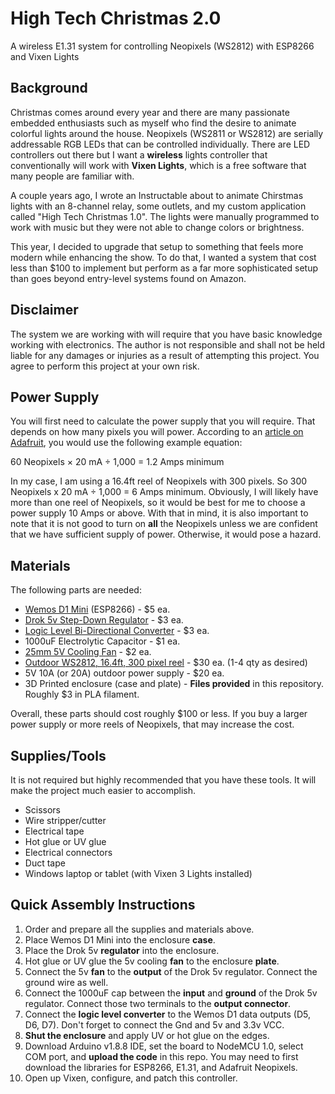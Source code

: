# High Tech Christmas 2.0
A wireless E1.31 system for controlling Neopixels (WS2812) with ESP8266 and Vixen Lights

## Background ##
Christmas comes around every year and there are many passionate embedded enthusiasts such as myself who find the desire to animate colorful lights around the house. Neopixels (WS2811 or WS2812) are serially addressable RGB LEDs that can be controlled individually. There are LED controllers out there but I want a **wireless** lights controller that conventionally will work with **Vixen Lights**, which is a free software that many people are familiar with.

A couple years ago, I wrote an Instructable about to animate Chirstmas lights with an 8-channel relay, some outlets, and my custom application called "High Tech Christmas 1.0". The lights were manually programmed to work with music but they were not able to change colors or brightness. 

This year, I decided to upgrade that setup to something that feels more modern while enhancing the show. To do that, I wanted a system that cost less than $100 to implement but perform as a far more sophisticated setup than goes beyond entry-level systems found on Amazon.

## Disclaimer ##
The system we are working with will require that you have basic knowledge working with electronics. The author is not responsible and shall not be held liable for any damages or injuries as a result of attempting this project. You agree to perform this project at your own risk.

## Power Supply ##
You will first need to calculate the power supply that you will require. That depends on how many pixels you will power. According to an [article on Adafruit](https://learn.adafruit.com/adafruit-neopixel-uberguide/powering-neopixels), you would use the following example equation:

60 Neopixels × 20 mA ÷ 1,000 = 1.2 Amps minimum

In my case, I am using a 16.4ft reel of Neopixels with 300 pixels. So 300 Neopixels x 20 mA ÷ 1,000 = 6 Amps minimum. Obviously, I will likely have more than one reel of Neopixels, so it would be best for me to choose a power supply 10 Amps or above. With that in mind, it is also important to note that it is not good to turn on **all** the Neopixels unless we are confident that we have sufficient supply of power. Otherwise, it would pose a hazard.

## Materials ##
The following parts are needed:

- [Wemos D1 Mini](https://www.amazon.com/gp/product/B076F52NQD/ref=ppx_yo_dt_b_search_asin_image?ie=UTF8&psc=1) (ESP8266) - $5 ea.
- [Drok 5v Step-Down Regulator](https://www.amazon.com/gp/product/B0758ZTS61/ref=ppx_yo_dt_b_search_asin_title?ie=UTF8&psc=1) - $3 ea.
- [Logic Level Bi-Directional Converter](https://www.sparkfun.com/products/12009) - $3 ea.
- 1000uF Electrolytic Capacitor - $1 ea.
- [25mm 5V Cooling Fan](https://www.amazon.com/WINSINN-Brushless-Cooling-25x10mm-Notebook/dp/B07KRX9F99/) - $2 ea.
- [Outdoor WS2812, 16.4ft, 300 pixel reel](https://www.amazon.com/gp/product/B07BKBN1DQ/ref=ppx_yo_dt_b_search_asin_title?ie=UTF8&psc=1) - $30 ea. (1-4 qty as desired)
- 5V 10A (or 20A) outdoor power supply - $20 ea.
- 3D Printed enclosure (case and plate) - **Files provided** in this repository. Roughly $3 in PLA filament.

Overall, these parts should cost roughly $100 or less. If you buy a larger power supply or more reels of Neopixels, that may increase the cost.

## Supplies/Tools ##
It is not required but highly recommended that you have these tools. It will make the project much easier to accomplish.

- Scissors
- Wire stripper/cutter
- Electrical tape
- Hot glue or UV glue
- Electrical connectors
- Duct tape
- Windows laptop or tablet (with Vixen 3 Lights installed)

## Quick Assembly Instructions ##
1. Order and prepare all the supplies and materials above.
2. Place Wemos D1 Mini into the enclosure **case**.
3. Place the Drok 5v **regulator** into the enclosure.
4. Hot glue or UV glue the 5v cooling **fan** to the enclosure **plate**.
5. Connect the 5v **fan** to the **output** of the Drok 5v regulator. Connect the ground wire as well.
6. Connect the 1000uF cap between the **input** and **ground** of the Drok 5v regulator. Connect those two terminals to the **output connector**.
7. Connect the **logic level converter** to the Wemos D1 data outputs (D5, D6, D7). Don't forget to connect the Gnd and 5v and 3.3v VCC.
8. **Shut the enclosure** and apply UV or hot glue on the edges.
9. Download Arduino v1.8.8 IDE, set the board to NodeMCU 1.0, select COM port, and **upload the code** in this repo. You may need to first download the libraries for ESP8266, E1.31, and Adafruit Neopixels.
10. Open up Vixen, configure, and patch this controller.